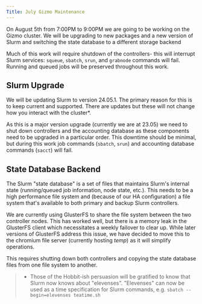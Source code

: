 ```yaml
---
Title: July Gizmo Maintenance
---
```


On August 5th from 7:00PM to 9:00PM we are going to be working on the Gizmo cluster.  We will be upgrading to new packages and a new version of Slurm and switching the state database to a different storage backend

Much of this work will require shutdown of the controllers- this will interrupt Slurm services: `squeue`, `sbatch`, `srun`, and `grabnode` commands will fail.  Running and queued jobs will be preserved throughout this work.

## Slurm Upgrade

We will be updating Slurm to version 24.05.1.  The primary reason for this is to keep current and supported.  There are updates but these will not change how you interact with the cluster*.

As this is a major version upgrade (currently we are at 23.05) we need to shut down controllers and the accounting database as these components need to be upgraded in a particular order.  This downtime should be minimal, but during this work job commands (`sbatch`, `srun`) and accounting database commands (`sacct`) will fail.

## State Database Backend

The Slurm "state database" is a set of files that maintains Slurm's internal state (running/queued job information, node state, etc.).  This needs to be a high performance file system and (because of our HA configuration) a file system that's available to both primary and backup Slurm controllers.

We are currently using GlusterFS to share the file system between the two controller nodes.  This has worked well, but there is a memory leak in the GlusterFS client which necessitates a weekly failover to clear up.  While later versions of GlusterFS address this issue, we have decided to move this to the chromium file server (currently hosting _temp_) as it will simplify operations.

This requires shutting down both controllers and copying the state database files from one file system to another.

> * Those of the Hobbit-ish persuasion will be gratified to know that Slurm now knows about "elevenses". "Elevenses" can now be used as a time specification for Slurm commands, e.g. `sbatch --begin=elevenses teatime.sh`
